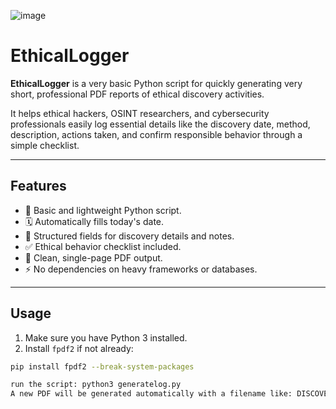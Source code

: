 ![image](https://github.com/user-attachments/assets/172dac6f-ddc8-4f73-80e0-6faf83add84b)


# EthicalLogger

**EthicalLogger** is a very basic Python script for quickly generating very short, professional PDF reports of ethical discovery activities.

It helps ethical hackers, OSINT researchers, and cybersecurity professionals easily log essential details like the discovery date, method, description, actions taken, and confirm responsible behavior through a simple checklist.

---

## Features
- 📝 Basic and lightweight Python script.
- 🗓️ Automatically fills today's date.
- 🧾 Structured fields for discovery details and notes.
- ✅ Ethical behavior checklist included.
- 📄 Clean, single-page PDF output.
- ⚡ No dependencies on heavy frameworks or databases.

---

## Usage

1. Make sure you have Python 3 installed.
2. Install `fpdf2` if not already:

```bash
pip install fpdf2 --break-system-packages

run the script: python3 generatelog.py
A new PDF will be generated automatically with a filename like: DISCOVERY-20250428-0001.pdf in logs
